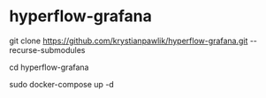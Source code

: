 # hyperflow-grafana

git clone https://github.com/krystianpawlik/hyperflow-grafana.git --recurse-submodules

cd hyperflow-grafana

sudo docker-compose up -d